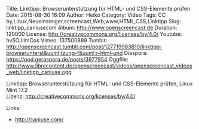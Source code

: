 Title: Linktipp: Browserunterstützung für HTML- und CSS-Elemente prüfen
Date: 2015-08-30 16:09
Author: Heiko
Category: Video
Tags: CC by,Linux,Neueinsteiger,screencast,Web,www,HTML,CSS,Linktipp
Slug: linktipp_caniusecom
Album: http://www.openscreencast.de
Duration: 120000
License: http://creativecommons.org/licenses/by/4.0/
Youtube: hv5OJlImCos
Vimeo: 137500889
Tumblr: http://openscreencast.tumblr.com/post/127719983810/linktipp-browserunterst&uuml;tzung-f&uuml;r-html-und
Diaspora: https://pod.geraspora.de/posts/3977954
Oggfile: http://www.librecontent.de/openscreencast/videos/openscreencast_videos_web/linktipp_caniuse.ogg

Linktipp: Browserunterstützung für HTML- und CSS-Elemente prüfen, Linux Mint
17.2  
Lizenz: <http://creativecommons.org/licenses/by/4.0/>

Links:

  * <http://caniuse.com/>

